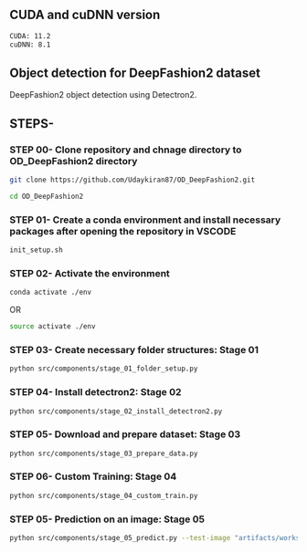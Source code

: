 ## CUDA and cuDNN version
```bash
CUDA: 11.2
cuDNN: 8.1
```

## Object detection for DeepFashion2 dataset
DeepFashion2 object detection using Detectron2.

## STEPS-
### STEP 00- Clone repository and chnage directory to OD_DeepFashion2 directory

```bash
git clone https://github.com/Udaykiran87/OD_DeepFashion2.git

cd OD_DeepFashion2
```
### STEP 01- Create a conda environment and install necessary packages after opening the repository in VSCODE

```bash
init_setup.sh
```
### STEP 02- Activate the environment
```bash
conda activate ./env
```
OR
```bash
source activate ./env
```

### STEP 03- Create necessary folder structures: Stage 01
```bash
python src/components/stage_01_folder_setup.py
```

### STEP 04- Install detectron2: Stage 02
```bash
python src/components/stage_02_install_detectron2.py
```

### STEP 05- Download and prepare dataset: Stage 03
```bash
python src/components/stage_03_prepare_data.py
```

### STEP 06- Custom Training: Stage 04
```bash
python src/components/stage_04_custom_train.py
```

### STEP 05- Prediction on an image: Stage 05
```bash
python src/components/stage_05_predict.py --test-image "artifacts/workspace/images/test/image/000003.jpg"
```
